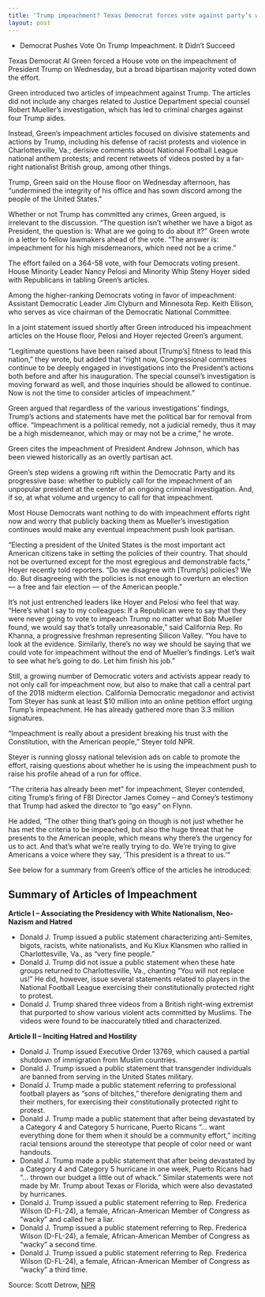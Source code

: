 ```yaml
---
title: 'Trump impeachment? Texas Democrat forces vote against party’s wishes'
layout: post
---
```


- Democrat Pushes Vote On Trump Impeachment. It Didn’t Succeed

Texas Democrat Al Green forced a House vote on the impeachment of President Trump on Wednesday, but a broad bipartisan majority voted down the effort.

Green introduced two articles of impeachment against Trump. The articles did not include any charges related to Justice Department special counsel Robert Mueller’s investigation, which has led to criminal charges against four Trump aides.

Instead, Green’s impeachment articles focused on divisive statements and actions by Trump, including his defense of racist protests and violence in Charlottesville, Va.; derisive comments about National Football League national anthem protests; and recent retweets of videos posted by a far-right nationalist British group, among other things.

Trump, Green said on the House floor on Wednesday afternoon, has “undermined the integrity of his office and has sown discord among the people of the United States.”

Whether or not Trump has committed any crimes, Green argued, is irrelevant to the discussion. “The question isn’t whether we have a bigot as President, the question is: What are we going to do about it?” Green wrote in a letter to fellow lawmakers ahead of the vote. “The answer is: impeachment for his high misdemeanors, which need not be a crime.”

The effort failed on a 364-58 vote, with four Democrats voting present. House Minority Leader Nancy Pelosi and Minority Whip Steny Hoyer sided with Republicans in tabling Green’s articles.

Among the higher-ranking Democrats voting in favor of impeachment: Assistant Democratic Leader Jim Clyburn and Minnesota Rep. Keith Ellison, who serves as vice chairman of the Democratic National Committee.

In a joint statement issued shortly after Green introduced his impeachment articles on the House floor, Pelosi and Hoyer rejected Green’s argument.

“Legitimate questions have been raised about \[Trump’s\] fitness to lead this nation,” they wrote, but added that “right now, Congressional committees continue to be deeply engaged in investigations into the President’s actions both before and after his inauguration. The special counsel’s investigation is moving forward as well, and those inquiries should be allowed to continue. Now is not the time to consider articles of impeachment.”

Green argued that regardless of the various investigations’ findings, Trump’s actions and statements have met the political bar for removal from office. “Impeachment is a political remedy, not a judicial remedy, thus it may be a high misdemeanor, which may or may not be a crime,” he wrote.

Green cites the impeachment of President Andrew Johnson, which has been viewed historically as an overtly partisan act.

Green’s step widens a growing rift within the Democratic Party and its progressive base: whether to publicly call for the impeachment of an unpopular president at the center of an ongoing criminal investigation. And, if so, at what volume and urgency to call for that impeachment.

Most House Democrats want nothing to do with impeachment efforts right now and worry that publicly backing them as Mueller’s investigation continues would make any eventual impeachment push look partisan.

“Electing a president of the United States is the most important act American citizens take in setting the policies of their country. That should not be overturned except for the most egregious and demonstrable facts,” Hoyer recently told reporters. “Do we disagree with \[Trump’s\] policies? We do. But disagreeing with the policies is not enough to overturn an election — a free and fair election — of the American people.”

It’s not just entrenched leaders like Hoyer and Pelosi who feel that way. “Here’s what I say to my colleagues: If a Republican were to say that they were never going to vote to impeach Trump no matter what Bob Mueller found, we would say that’s totally unreasonable,” said California Rep. Ro Khanna, a progressive freshman representing Silicon Valley. “You have to look at the evidence. Similarly, there’s no way we should be saying that we could vote for impeachment without the end of Mueller’s findings. Let’s wait to see what he’s going to do. Let him finish his job.”

Still, a growing number of Democratic voters and activists appear ready to not only call for impeachment now, but also to make that call a central part of the 2018 midterm election. California Democratic megadonor and activist Tom Steyer has sunk at least $10 million into an online petition effort urging Trump’s impeachment. He has already gathered more than 3.3 million signatures.

“Impeachment is really about a president breaking his trust with the Constitution, with the American people,” Steyer told NPR.

Steyer is running glossy national television ads on cable to promote the effort, raising questions about whether he is using the impeachment push to raise his profile ahead of a run for office.

“The criteria has already been met” for impeachment, Steyer contended, citing Trump’s firing of FBI Director James Comey – and Comey’s testimony that Trump had asked the director to “go easy” on Flynn.

He added, “The other thing that’s going on though is not just whether he has met the criteria to be impeached, but also the huge threat that he presents to the American people, which means why there’s the urgency for us to act. And that’s what we’re really trying to do. We’re trying to give Americans a voice where they say, ‘This president is a threat to us.’“

See below for a summary from Green’s office of the articles he introduced:

## Summary of Articles of Impeachment

**Article I – Associating the Presidency with White Nationalism, Neo-Nazism and Hatred**

- Donald J. Trump issued a public statement characterizing anti-Semites, bigots, racists, white nationalists, and Ku Klux Klansmen who rallied in Charlottesville, Va., as “very fine people.”
- Donald J. Trump did not issue a public statement when these hate groups returned to Charlottesville, Va., chanting “You will not replace us!” He did, however, issue several statements related to players in the National Football League exercising their constitutionally protected right to protest.
- Donald J. Trump shared three videos from a British right-wing extremist that purported to show various violent acts committed by Muslims. The videos were found to be inaccurately titled and characterized.

**Article II – Inciting Hatred and Hostility**

- Donald J. Trump issued Executive Order 13769, which caused a partial shutdown of immigration from Muslim countries.
- Donald J. Trump issued a public statement that transgender individuals are banned from serving in the United States military.
- Donald J. Trump made a public statement referring to professional football players as “sons of bitches,” therefore denigrating them and their mothers, for exercising their constitutionally protected right to protest.
- Donald J. Trump made a public statement that after being devastated by a Category 4 and Category 5 hurricane, Puerto Ricans “… want everything done for them when it should be a community effort,” inciting racial tensions around the stereotype that people of color need or want handouts.
- Donald J. Trump made a public statement that after being devastated by a Category 4 and Category 5 hurricane in one week, Puerto Ricans had “… thrown our budget a little out of whack.” Similar statements were not made by Mr. Trump about Texas or Florida, which were also devastated by hurricanes.
- Donald J. Trump issued a public statement referring to Rep. Frederica Wilson (D-FL-24), a female, African-American Member of Congress as “wacky” and called her a liar.
- Donald J. Trump issued a public statement referring to Rep. Frederica Wilson (D-FL-24), a female, African-American Member of Congress as “wacky” a second time.
- Donald J. Trump issued a public statement referring to Rep. Frederica Wilson (D-FL-24), a female, African-American Member of Congress as “wacky” a third time.

Source: Scott Detrow, [NPR](https://www.npr.org/2017/12/06/568818578/democrat-pushes-vote-on-trump-impeachment-dont-expect-it-to-succeed)